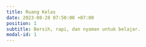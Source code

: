 ```yaml
---
title: Ruang Kelas
date: 2023-08-28 07:50:00 +07:00
position: 1
subtitle: Bersih, rapi, dan nyaman untuk belajar.
modal-id: 1
---
```


